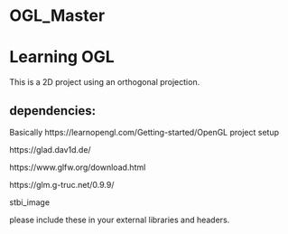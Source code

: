 # OGL_Master
<h1>Learning OGL</h1>

This is a 2D project using an orthogonal projection.
<p><h2>dependencies:</h2></p>
<p>Basically https://learnopengl.com/Getting-started/OpenGL project setup</p>
<p>https://glad.dav1d.de/</p>
<p>https://www.glfw.org/download.html</p>
<p>https://glm.g-truc.net/0.9.9/</p>

<p>stbi_image</p>

please include these in your external libraries and headers. 
